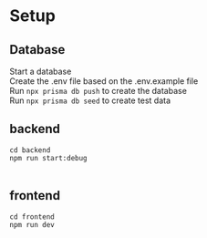 # Setup<br>
## Database
Start a database<br>
Create the .env file based on the .env.example file<br>
Run `npx prisma db push` to create the database<br>
Run `npx prisma db seed` to create test data<br>
## backend
`cd backend`<br>
`npm run start:debug`<br>
<br>
## frontend
`cd frontend`<br>
`npm run dev`